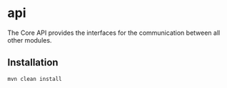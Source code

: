 api
===

The Core API provides the interfaces for the communication between all other modules.


Installation
------------

    mvn clean install
